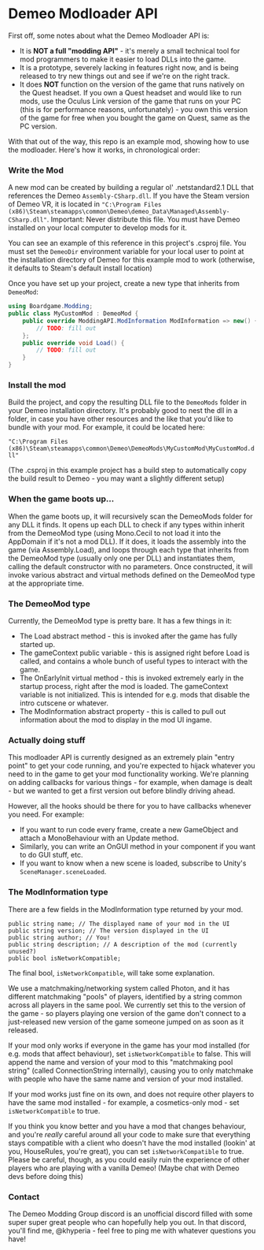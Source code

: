 Demeo Modloader API
===

First off, some notes about what the Demeo Modloader API is:

* It is **NOT a full "modding API"** - it's merely a small technical tool for mod programmers to make it easier to load DLLs into the game.
* It is a prototype, severely lacking in features right now, and is being released to try new things out and see if we're on the right track.
* It does **NOT** function on the version of the game that runs natively on the Quest headset. If you own a Quest headset
  and would like to run mods, use the Oculus Link version of the game that runs on your PC (this is for performance
  reasons, unfortunately) - you own this version of the game for free when you bought the game on Quest, same as the PC version.

With that out of the way, this repo is an example mod, showing how to use the modloader. Here's how it works, in chronological order:

### Write the Mod

A new mod can be created by building a regular ol' .netstandard2.1 DLL that references the Demeo `Assembly-CSharp.dll`.
If you have the Steam version of Demeo VR, it is located
in `"C:\Program Files (x86)\Steam\steamapps\common\Demeo\demeo_Data\Managed\Assembly-CSharp.dll"`. Important: Never
distribute this file. You must have Demeo installed on your local computer to develop mods for it.

You can see an example of this reference in this project's .csproj file. You must set the `DemeoDir` environment
variable for your local user to point at the installation directory of Demeo for this example mod to work (otherwise, it
defaults to Steam's default install location)

Once you have set up your project, create a new type that inherits from `DemeoMod`:

```csharp
using Boardgame.Modding;
public class MyCustomMod : DemeoMod {
    public override ModdingAPI.ModInformation ModInformation => new() {
        // TODO: fill out
    };
    public override void Load() {
        // TODO: fill out
    }
}
```

### Install the mod

Build the project, and copy the resulting DLL file to the `DemeoMods` folder in your Demeo installation directory. It's
probably good to nest the dll in a folder, in case you have other resources and the like that you'd like to bundle with
your mod. For example, it could be located here:

`"C:\Program Files (x86)\Steam\steamapps\common\Demeo\DemeoMods\MyCustomMod\MyCustomMod.dll"`

(The .csproj in this example project has a build step to automatically copy the build result to Demeo - you may want a slightly different setup)

### When the game boots up...

When the game boots up, it will recursively scan the DemeoMods folder for any DLL it finds. It opens up each DLL to
check if any types within inherit from the DemeoMod type (using Mono.Cecil to not load it into the AppDomain if it's not
a mod DLL). If it does, it loads the assembly into the game (via Assembly.Load), and loops through each type that
inherits from the DemeoMod type (usually only one per DLL) and instantiates them, calling the default constructor with
no parameters. Once constructed, it will invoke various abstract and virtual methods defined on the DemeoMod type at the
appropriate time.

### The DemeoMod type

Currently, the DemeoMod type is pretty bare. It has a few things in it:

* The Load abstract method - this is invoked after the game has fully started up.
* The gameContext public variable - this is assigned right before Load is called, and contains a whole bunch of useful
  types to interact with the game.
* The OnEarlyInit virtual method - this is invoked extremely early in the startup process, right after the mod is
  loaded. The gameContext variable is not initialized. This is intended for e.g. mods that disable the intro cutscene or
  whatever.
* The ModInformation abstract property - this is called to pull out information about the mod to display in the mod UI ingame.

### Actually doing stuff

This modloader API is currently designed as an extremely plain "entry point" to get your code running, and you're
expected to hijack whatever you need to in the game to get your mod functionality working. We're planning on adding
callbacks for various things - for example, when damage is dealt - but we wanted to get a first version out before
blindly driving ahead.

However, all the hooks should be there for you to have callbacks whenever you need. For example:

* If you want to run code every frame, create a new GameObject and attach a MonoBehaviour with an Update method.
* Similarly, you can write an OnGUI method in your component if you want to do GUI stuff, etc.
* If you want to know when a new scene is loaded, subscribe to Unity's `SceneManager.sceneLoaded`.

### The ModInformation type

There are a few fields in the ModInformation type returned by your mod.

    public string name; // The displayed name of your mod in the UI
    public string version; // The version displayed in the UI
    public string author; // You!
    public string description; // A description of the mod (currently unused?)
    public bool isNetworkCompatible;

The final bool, `isNetworkCompatible`, will take some explanation.

We use a matchmaking/networking system called Photon, and it has different matchmaking "pools" of players, identified by
a string common across all players in the same pool. We currently set this to the version of the game - so players
playing one version of the game don't connect to a just-released new version of the game someone jumped on as soon as it
released.

If your mod only works if everyone in the game has your mod installed (for e.g. mods that affect behaviour),
set `isNetworkCompatible` to false. This will append the name and version of your mod to this "matchmaking pool
string" (called ConnectionString internally), causing you to only matchmake with people who have the same name and
version of your mod installed.

If your mod works just fine on its own, and does not require other players to have the same mod installed - for example,
a cosmetics-only mod - set `isNetworkCompatible` to true.

If you think you know better and you have a mod that changes behaviour, and you're *really* careful around all your code
to make sure that everything stays compatible with a client who doesn't have the mod installed (lookin' at you,
HouseRules, you're great), you can set `isNetworkCompatible` to true. Please be careful, though, as you could easily
ruin the experience of other players who are playing with a vanilla Demeo! (Maybe chat with Demeo devs before doing this)

### Contact

The Demeo Modding Group discord is an unofficial discord filled with some super super great people who can hopefully
help you out. In that discord, you'll find me, @khyperia - feel free to ping me with whatever questions you have!
